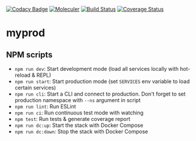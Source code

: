 [![Codacy Badge](https://api.codacy.com/project/badge/Grade/654aa1c9fb104a5d8802761f0e1c6c56)](https://app.codacy.com/app/yayanbachtiar/moleculer-example?utm_source=github.com&utm_medium=referral&utm_content=yayanbachtiar/moleculer-example&utm_campaign=Badge_Grade_Dashboard)
[![Moleculer](https://badgen.net/badge/Powered%20by/Moleculer/0e83cd)](https://moleculer.services)
[![Build Status](https://travis-ci.com/yayanbachtiar/moleculer-example.svg?branch=master)](https://travis-ci.com/yayanbachtiar/moleculer-example)
[![Coverage Status](https://coveralls.io/repos/github/yayanbachtiar/moleculer-example/badge.svg?branch=master)](https://coveralls.io/github/yayanbachtiar/moleculer-example?branch=master)
# myprod

## NPM scripts

- `npm run dev`: Start development mode (load all services locally with hot-reload & REPL)
- `npm run start`: Start production mode (set `SERVICES` env variable to load certain services)
- `npm run cli`: Start a CLI and connect to production. Don't forget to set production namespace with `--ns` argument in script
- `npm run lint`: Run ESLint
- `npm run ci`: Run continuous test mode with watching
- `npm test`: Run tests & generate coverage report
- `npm run dc:up`: Start the stack with Docker Compose
- `npm run dc:down`: Stop the stack with Docker Compose
